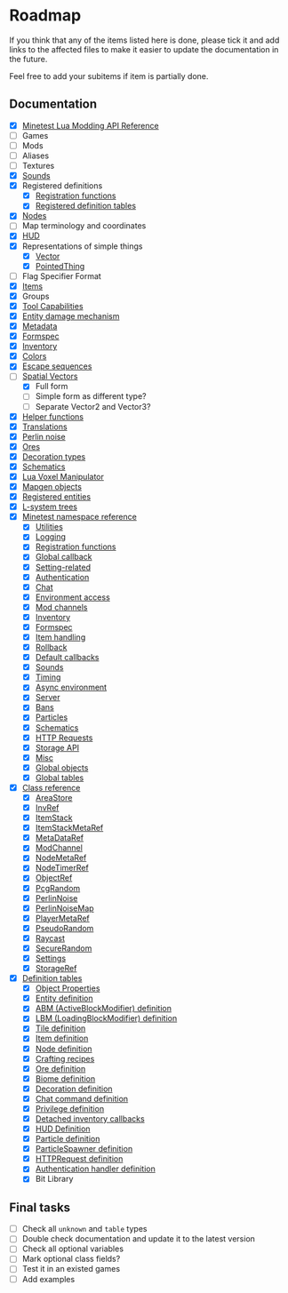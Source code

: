 # Roadmap

If you think that any of the items listed here is done, please tick it and add
links to the affected files to make it easier to update the documentation in the
future.

Feel free to add your subitems if item is partially done.

## Documentation

- [x] [Minetest Lua Modding API Reference](api/minetest/minetest.lua)
- [ ] Games
- [ ] Mods
- [ ] Aliases
- [ ] Textures
- [x] [Sounds](api/classes/sounds.lua)
- [x] Registered definitions
  - [x] [Registration functions](api/minetest/register.lua)
  - [x] [Registered definition tables](api/minetest/registered.lua)
- [x] [Nodes](api/classes/node.lua)
- [ ] Map terminology and coordinates
- [x] [HUD](api/classes/hud.lua)
- [x] Representations of simple things
  - [x] [Vector](api/classes/vector.lua)
  - [x] [PointedThing](api/classes/pointed.lua)
- [ ] Flag Specifier Format
- [x] [Items](api/classes/item.lua)
- [x] Groups
- [x] [Tool Capabilities](api/classes/toolcaps.lua)
- [x] [Entity damage mechanism](api/definitions/entity.lua)
- [x] [Metadata](api/classes/metaref.lua)
- [x] [Formspec](api/minetest/formspec.lua)
- [x] [Inventory](api/minetest/inventory.lua)
- [x] [Colors](api/classes/color.lua)
- [x] [Escape sequences](api/minetest/escape.lua)
- [ ] [Spatial Vectors](api/classes/vector.lua)
  - [x] Full form
  - [ ] Simple form as different type?
  - [ ] Separate Vector2 and Vector3?
- [x] [Helper functions](api/minetest/helpers.lua)
- [x] [Translations](api/minetest/translations.lua)
- [x] [Perlin noise](api/definitions/ore.lua)
- [x] [Ores](api/definitions/ore.lua)
- [x] [Decoration types](api/definitions/decor.lua)
- [x] [Schematics](api/definitions/schematic.lua)
- [x] [Lua Voxel Manipulator](api/definitions/mapgen.lua)
- [x] [Mapgen objects](api/definitions/mapgen.lua)
- [x] [Registered entities](api/definitions/entity.lua)
- [x] [L-system trees](api/definitions/tree.lua)
- [x] [Minetest namespace reference](api/minetest)
  - [x] [Utilities](api/minetest/utilities.lua)
  - [x] [Logging](api/minetest/logging.lua)
  - [x] [Registration functions](api/minetest/register.lua)
  - [x] [Global callback](api/minetest/global.lua)
  - [x] [Setting-related](api/minetest/settings.lua)
  - [x] [Authentication](api/minetest/authentication.lua)
  - [x] [Chat](api/minetest/chat.lua)
  - [x] [Environment access](api/minetest/environment.lua)
  - [x] [Mod channels](api/classes/modchannel.lua)
  - [x] [Inventory](api/minetest/inventory.lua)
  - [x] [Formspec](api/minetest/formspec.lua)
  - [x] [Item handling](api/minetest/items.lua)
  - [x] [Rollback](api/minetest/rollback.lua)
  - [x] [Default callbacks](api/minetest/items.lua)
  - [x] [Sounds](api/minetest/sounds.lua)
  - [x] [Timing](api/minetest/jobs.lua)
  - [x] [Async environment](api/minetest/jobs.lua)
  - [x] [Server](api/minetest/server.lua)
  - [x] [Bans](api/minetest/bans.lua)
  - [x] [Particles](api/minetest/particles.lua)
  - [x] [Schematics](api/minetest/schematics.lua)
  - [x] [HTTP Requests](api/minetest/http.lua)
  - [x] [Storage API](api/minetest/misc.lua)
  - [x] [Misc](api/minetest/misc.lua)
  - [x] [Global objects](api/minetest/global.lua)
  - [x] [Global tables](api/minetest/registered.lua)
- [x] [Class reference](api/classes)
  - [x] [AreaStore](api/classes/areastore.lua)
  - [x] [InvRef](api/classes/invref.lua)
  - [x] [ItemStack](api/classes/itemstack.lua)
  - [x] [ItemStackMetaRef](api/classes/metaref.lua)
  - [x] [MetaDataRef](api/classes/metaref.lua)
  - [x] [ModChannel](api/classes/modchannel.lua)
  - [x] [NodeMetaRef](api/classes/metaref.lua)
  - [x] [NodeTimerRef](api/classes/nodetimer.lua)
  - [x] [ObjectRef](api/classes/objectref.lua)
  - [x] [PcgRandom](api/classes/pcgrandom.lua)
  - [x] [PerlinNoise](api/classes/perlinnoise.lua)
  - [x] [PerlinNoiseMap](api/classes/perlinnoise.lua)
  - [x] [PlayerMetaRef](api/classes/metaref.lua)
  - [x] [PseudoRandom](api/classes/pseudorandom.lua)
  - [x] [Raycast](api/classes/raycast.lua)
  - [x] [SecureRandom](api/classes/securerandom.lua)
  - [x] [Settings](api/classes/settings.lua)
  - [x] [StorageRef](api/classes/metaref.lua)
- [x] [Definition tables](api/definitions)
  - [x] [Object Properties](api/definitions/object.lua)
  - [x] [Entity definition](api/definitions/entity.lua)
  - [x] [ABM (ActiveBlockModifier) definition](api/definitions/abm.lua)
  - [x] [LBM (LoadingBlockModifier) definition](api/definitions/lbm.lua)
  - [x] [Tile definition](api/definitions/tile.lua)
  - [x] [Item definition](api/definitions/item.lua)
  - [x] [Node definition](api/definitions/node.lua)
  - [x] [Crafting recipes](api/definitions/recipe.lua)
  - [x] [Ore definition](api/definitions/ore.lua)
  - [x] [Biome definition](api/definitions/biome.lua)
  - [x] [Decoration definition](api/definitions/decor.lua)
  - [x] [Chat command definition](api/definitions/chat.lua)
  - [x] [Privilege definition](api/definitions/priv.lua)
  - [x] [Detached inventory callbacks](api/definitions/detached.lua)
  - [x] [HUD Definition](api/definitions/hud.lua)
  - [x] [Particle definition](api/definitions/particle.lua)
  - [x] [ParticleSpawner definition](api/definitions/particle.lua)
  - [x] [HTTPRequest definition](api/definitions/http.lua)
  - [x] [Authentication handler definition](api/definitions/auth.lua)
  - [x] Bit Library

## Final tasks

- [ ] Check all `unknown` and `table` types
- [ ] Double check documentation and update it to the latest version
- [ ] Check all optional variables
- [ ] Mark optional class fields?
- [ ] Test it in an existed games
- [ ] Add examples
